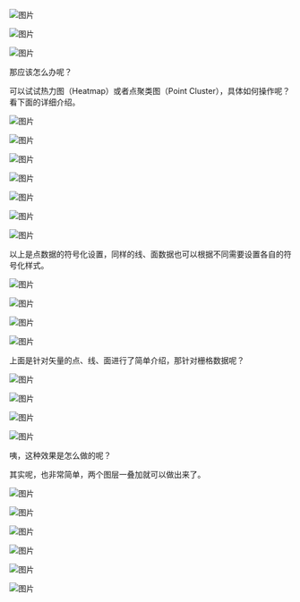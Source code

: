 ![图片](https://mmbiz.qpic.cn/mmbiz_jpg/spZMU6icdHp7JdBADpStpTtyL1tSgN1EjRzicRvZ1uXjzia6LvfFGoCb9R8PoOMuTbjn2x3no4JNFXibEkurNar7fg/640?wx_fmt=jpeg&tp=webp&wxfrom=5&wx_lazy=1&wx_co=1)

![图片](https://mmbiz.qpic.cn/mmbiz_jpg/spZMU6icdHp7JdBADpStpTtyL1tSgN1EjibwricBRc79JeGFQfr2eNymbVgXOOAqV1Zm1BYM574SicCd5ZBJvTdcvQ/640?wx_fmt=jpeg&tp=webp&wxfrom=5&wx_lazy=1&wx_co=1)

![图片](https://mmbiz.qpic.cn/mmbiz_jpg/spZMU6icdHp7JdBADpStpTtyL1tSgN1EjyXsDVxdfmP2tlcykjxcwQSI7LTcyAgzc4OrSzErSdibYxAgWl2SQteg/640?wx_fmt=jpeg&tp=webp&wxfrom=5&wx_lazy=1&wx_co=1)

那应该怎么办呢？

可以试试热力图（Heatmap）或者点聚类图（Point Cluster），具体如何操作呢？看下面的详细介绍。

![图片](https://mmbiz.qpic.cn/mmbiz_jpg/spZMU6icdHp7JdBADpStpTtyL1tSgN1EjzIY9NEgWkc3rLU8GKSp7ELop1bibmBxLEk1zhbT8nbQ66z2R7PQ6AKQ/640?wx_fmt=jpeg&tp=webp&wxfrom=5&wx_lazy=1&wx_co=1)

![图片](https://mmbiz.qpic.cn/mmbiz_jpg/spZMU6icdHp7JdBADpStpTtyL1tSgN1EjJ8vbd5PVszbfK5Th1ibBibtGLKD8PYzNfiaotJeWBx7RiaM8bMLgW9r0UA/640?wx_fmt=jpeg&tp=webp&wxfrom=5&wx_lazy=1&wx_co=1)

![图片](https://mmbiz.qpic.cn/mmbiz_jpg/spZMU6icdHp7JdBADpStpTtyL1tSgN1Ej1UXVbamlqib5mo4yz2VY8YuKiaV33XiaT3yMgVnx2NSAmRIfqogKuwuvA/640?wx_fmt=jpeg&tp=webp&wxfrom=5&wx_lazy=1&wx_co=1)

![图片](https://mmbiz.qpic.cn/mmbiz_jpg/spZMU6icdHp7JdBADpStpTtyL1tSgN1EjDG2n8f5ocH2yZ22WI7a60WaNGMiaLhJUwvsGABnhic1bEQ0ARljLJoXA/640?wx_fmt=jpeg&tp=webp&wxfrom=5&wx_lazy=1&wx_co=1)

![图片](https://mmbiz.qpic.cn/mmbiz_jpg/spZMU6icdHp7JdBADpStpTtyL1tSgN1Ejgt9pRw1PdcicCEc4mBXSkuWNZPljXBxQPHConNibLE3Aaic4TThs3IjjA/640?wx_fmt=jpeg&tp=webp&wxfrom=5&wx_lazy=1&wx_co=1)

![图片](https://mmbiz.qpic.cn/mmbiz_jpg/spZMU6icdHp7JdBADpStpTtyL1tSgN1Ej2vUpHVVfV5wMI8PibMX878yF6pp2oGLAhv6LqMERYu8YEcITnyXvU5Q/640?wx_fmt=jpeg&tp=webp&wxfrom=5&wx_lazy=1&wx_co=1)

![图片](https://mmbiz.qpic.cn/mmbiz_jpg/spZMU6icdHp7JdBADpStpTtyL1tSgN1EjrBqVJFedMGiaRqBxsdgOAXdsTIicBSJkqOibNGBib32MAdfmpB87zVoicWQ/640?wx_fmt=jpeg&tp=webp&wxfrom=5&wx_lazy=1&wx_co=1)

以上是点数据的符号化设置，同样的线、面数据也可以根据不同需要设置各自的符号化样式。

![图片](https://mmbiz.qpic.cn/mmbiz_jpg/spZMU6icdHp7JdBADpStpTtyL1tSgN1EjNXWUkGQYeTc7qZ9zHVULAicOx4gFibYB7aXpWteIfeZ3xRaHXqZKOVHw/640?wx_fmt=jpeg&tp=webp&wxfrom=5&wx_lazy=1&wx_co=1)

![图片](https://mmbiz.qpic.cn/mmbiz_jpg/spZMU6icdHp7JdBADpStpTtyL1tSgN1Ej1jKUniaxYf50ZQjomFz8FUFLbJHFapYkltvtPbJ38RzCh9fJCsAicpWg/640?wx_fmt=jpeg&tp=webp&wxfrom=5&wx_lazy=1&wx_co=1)

![图片](https://mmbiz.qpic.cn/mmbiz_jpg/spZMU6icdHp7JdBADpStpTtyL1tSgN1Ejf4Hr3SWr6jlicrQ3RbKWtCuibqrUibvjJJjUSvXic4Namq7Mgxnibbjdbhw/640?wx_fmt=jpeg&tp=webp&wxfrom=5&wx_lazy=1&wx_co=1)

![图片](https://mmbiz.qpic.cn/mmbiz_jpg/spZMU6icdHp7JdBADpStpTtyL1tSgN1Ej84cJ8yNqtuIUYMrRbd8Ex9s4xJUY1Pk795U5Pn8QySW9hyk9T6QvKg/640?wx_fmt=jpeg&tp=webp&wxfrom=5&wx_lazy=1&wx_co=1)

上面是针对矢量的点、线、面进行了简单介绍，那针对栅格数据呢？

![图片](https://mmbiz.qpic.cn/mmbiz_jpg/spZMU6icdHp7JdBADpStpTtyL1tSgN1EjSoOfgibEzrm6jSHBILNFpyTo3hKL9icwvUfSTQyebmNavZ5hrEpiaXy9Q/640?wx_fmt=jpeg&tp=webp&wxfrom=5&wx_lazy=1&wx_co=1)

![图片](https://mmbiz.qpic.cn/mmbiz_jpg/spZMU6icdHp7JdBADpStpTtyL1tSgN1Ej7tW0lMaXIXfPelUXBQHibTzgbLwSoic72m7L3gwYXuIR1Bju4Fh4fXpg/640?wx_fmt=jpeg&tp=webp&wxfrom=5&wx_lazy=1&wx_co=1)

![图片](https://mmbiz.qpic.cn/mmbiz_jpg/spZMU6icdHp7JdBADpStpTtyL1tSgN1Ej706strreFEMPouF1p2NeVV9JWaD8NSHLgza4JaAJ0L5o3VsjKyy7ew/640?wx_fmt=jpeg&tp=webp&wxfrom=5&wx_lazy=1&wx_co=1)

![图片](https://mmbiz.qpic.cn/mmbiz_jpg/spZMU6icdHp7JdBADpStpTtyL1tSgN1EjntYiblVBwxaY5DciazLfloLz77pJsn5O5EV5giar02W07NCTYA6OrKRBA/640?wx_fmt=jpeg&tp=webp&wxfrom=5&wx_lazy=1&wx_co=1)

咦，这种效果是怎么做的呢？



其实呢，也非常简单，两个图层一叠加就可以做出来了。

![图片](https://mmbiz.qpic.cn/mmbiz_jpg/spZMU6icdHp7JdBADpStpTtyL1tSgN1EjEYbtl0s4kfC2lPVeV5Sm6TkOTkrSjc4oQnx42aR9LRw1NXaoazK2xA/640?wx_fmt=jpeg&tp=webp&wxfrom=5&wx_lazy=1&wx_co=1)

![图片](https://mmbiz.qpic.cn/mmbiz_jpg/spZMU6icdHp7JdBADpStpTtyL1tSgN1EjnLqj0qN0B0iapFz4Gvz5HzdSUFQaU8QPBUJm0ISBnkuZVfUn48yBmeQ/640?wx_fmt=jpeg&tp=webp&wxfrom=5&wx_lazy=1&wx_co=1)

![图片](https://mmbiz.qpic.cn/mmbiz_jpg/spZMU6icdHp7JdBADpStpTtyL1tSgN1Ej5otTNjyzJFp5qLDibONfKonbhmN5TCrLRdB62yR0Drf7uFGHJJ35qUA/640?wx_fmt=jpeg&tp=webp&wxfrom=5&wx_lazy=1&wx_co=1)

![图片](https://mmbiz.qpic.cn/mmbiz_jpg/spZMU6icdHp7JdBADpStpTtyL1tSgN1EjTszyT8v6cW8X8gksFSeUjFOE7D7WpCibekonuUFyaY67ADIBUXGsm1w/640?wx_fmt=jpeg&tp=webp&wxfrom=5&wx_lazy=1&wx_co=1)

![图片](https://mmbiz.qpic.cn/mmbiz_jpg/spZMU6icdHp7JdBADpStpTtyL1tSgN1EjLKlASLArU1yGM4JpCl8UfNic20AuhmUm7iaqKicgEhdScd44szMicMzQkg/640?wx_fmt=jpeg&tp=webp&wxfrom=5&wx_lazy=1&wx_co=1)

![图片](https://mmbiz.qpic.cn/mmbiz_jpg/spZMU6icdHp7JdBADpStpTtyL1tSgN1Ej7zagViaITWD2ReyxXxHibdpolLC4bwPbicslGuzzrZmdSkjqkLBXFEHyA/640?wx_fmt=jpeg&tp=webp&wxfrom=5&wx_lazy=1&wx_co=1)